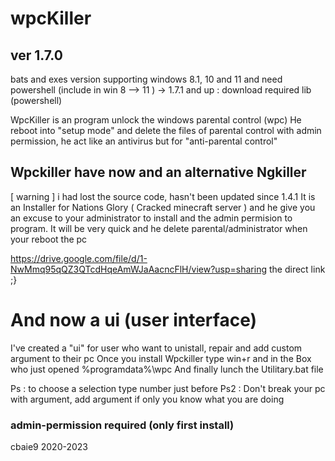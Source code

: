 # wpcKiller
## ver 1.7.0
bats and exes version
supporting windows 8.1, 10 and 11  and need powershell (include in win 8 --> 11 )
-> 1.7.1 and up : download required lib (powershell)

WpcKiller is an program unlock the windows parental control (wpc)
He reboot into "setup mode" and delete the files of parental control with admin permission, he act like an antivirus but for "anti-parental control"

## Wpckiller have now and an alternative Ngkiller 
[ warning ] i had lost the source code, hasn't been updated since 1.4.1
It is an Installer for Nations Glory ( Cracked minecraft server ) and he give you an excuse to your administrator to install and the admin permision to program. It will be very quick and he delete parental/administrator when your reboot the pc

https://drive.google.com/file/d/1-NwMmq95qQZ3QTcdHqeAmWJaAacncFlH/view?usp=sharing the direct link ;}

# And now a ui (user interface)
I've created a "ui" for user who want to unistall, repair and add custom argument to their pc
Once you install Wpckiller type win+r and in the Box who just opened %programdata%\wpc
And finally lunch the Utilitary.bat file

Ps : to choose a selection type number just before 
Ps2 : Don't break your pc with argument, add argument if only you know what you are doing
### admin-permission required (only first install)

cbaie9 2020-2023
